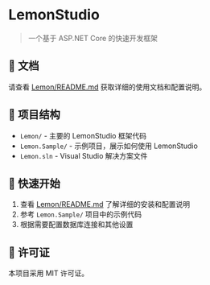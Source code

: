 # LemonStudio

> 一个基于 ASP.NET Core 的快速开发框架

## 📖 文档

请查看 [Lemon/README.md](./Lemon/README.md) 获取详细的使用文档和配置说明。

## 🚀 项目结构

- `Lemon/` - 主要的 LemonStudio 框架代码
- `Lemon.Sample/` - 示例项目，展示如何使用 LemonStudio
- `Lemon.sln` - Visual Studio 解决方案文件

## 🎯 快速开始

1. 查看 [Lemon/README.md](./Lemon/README.md) 了解详细的安装和配置说明
2. 参考 `Lemon.Sample/` 项目中的示例代码
3. 根据需要配置数据库连接和其他设置

## 📄 许可证

本项目采用 MIT 许可证。
